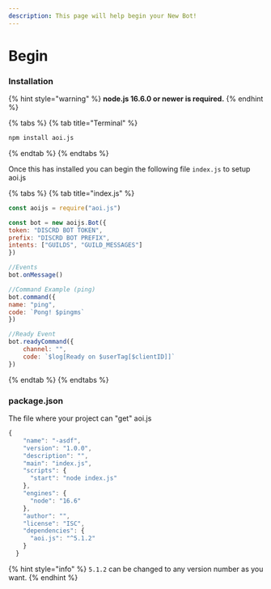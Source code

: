 ```yaml
---
description: This page will help begin your New Bot!
---
```


# Begin

### Installation

{% hint style="warning" %}
**node.js 16.6.0 or newer is required.**
{% endhint %}

{% tabs %}
{% tab title="Terminal" %}
```bash
npm install aoi.js
```
{% endtab %}
{% endtabs %}

Once this has installed you can begin the following file `index.js` to setup aoi.js

{% tabs %}
{% tab title="index.js" %}
```js
const aoijs = require("aoi.js")

const bot = new aoijs.Bot({
token: "DISCRD BOT TOKEN",
prefix: "DISCRD BOT PREFIX",
intents: ["GUILDS", "GUILD_MESSAGES"]
})

//Events
bot.onMessage()

//Command Example (ping)
bot.command({
name: "ping",
code: `Pong! $pingms`
})

//Ready Event
bot.readyCommand({
    channel: "",
    code: `$log[Ready on $userTag[$clientID]]`
})
```
{% endtab %}
{% endtabs %}

### package.json

The file where your project can "get" aoi.js

```javascript
{
    "name": "-asdf",
    "version": "1.0.0",
    "description": "",
    "main": "index.js",
    "scripts": {
      "start": "node index.js"
    },
    "engines": {
      "node": "16.6"
    },
    "author": "",
    "license": "ISC",
    "dependencies": {
      "aoi.js": "^5.1.2"
    }
  }
```

{% hint style="info" %}
`5.1.2` can be changed to any version number as you want.
{% endhint %}

